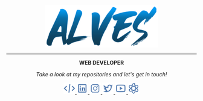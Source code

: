 <div id="header" align="center">
  <img src="https://github.com/alvessleo/alvessleo/blob/main/alves-logo.png" width="300px">
</div>

-----

<div align="center">
  <p><strong>WEB DEVELOPER</strong></p>
</div>

<p align="center">
  <i>Take a look at my repositories and let's get in touch!</i>

<p align="center">
  <a href= "https://github.com/tallguyjenks/">
    <img src="https://github.com/alvessleo/alvessleo/blob/main/code.png"/>
  </a>
  <a href= "https://www.linkedin.com/in/bryanjenks/">
    <img src="https://github.com/alvessleo/alvessleo/blob/main/linkedin.png"/>
  </a>
  <a href="https://www.buymeacoffee.com/tallguyjenks">
    <img src="https://github.com/alvessleo/alvessleo/blob/main/instagram.png"/>
  </a>
  <a href= "https://twitter.com/tallguyjenks">
    <img src="https://github.com/alvessleo/alvessleo/blob/main/twitter.png"/>
  </a>
  <a href= "https://www.bryanjenks.dev">
    <img src="https://github.com/alvessleo/alvessleo/blob/main/youtube.png"/>
  </a>
  <a href="https://www.youtube.com/c/BryanJenksTech?sub_confirmation=1">
    <img src="https://github.com/alvessleo/alvessleo/blob/main/source-code.png"/>
  </a>

</p>


